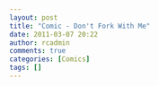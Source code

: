 ```yaml
---
layout: post
title: "Comic - Don't Fork With Me"
date: 2011-03-07 20:22
author: rcadmin
comments: true
categories: [Comics]
tags: []
---
```

<a href="http://bitsmack.com/comics/2011/03/07/comic-dont-fork-with-me/"><img src="http://dl.bitsmack.com/uploads/2011/03/20110307.jpg" alt="" title="Next you'll want me to wash them too"  class="alignnone size-full wp-image-2144" /></a>
